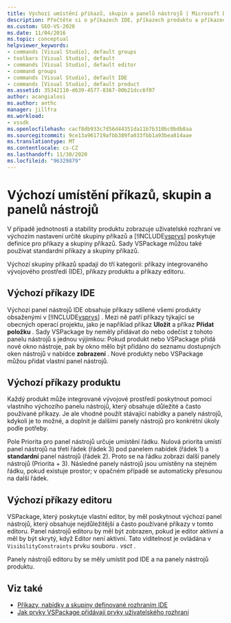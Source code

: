 ```yaml
---
title: Výchozí umístění příkazů, skupin a panelů nástrojů | Microsoft Docs
description: Přečtěte si o příkazech IDE, příkazech produktu a příkazech editoru, které se ve výchozím nastavení zobrazí v uživatelském rozhraní sady Visual Studio.
ms.custom: SEO-VS-2020
ms.date: 11/04/2016
ms.topic: conceptual
helpviewer_keywords:
- commands [Visual Studio], default groups
- toolbars [Visual Studio], default
- commands [Visual Studio], default editor
- command groups
- commands [Visual Studio], default IDE
- commands [Visual Studio], default product
ms.assetid: 35342110-d639-4577-8367-00b21dcc6f07
author: acangialosi
ms.author: anthc
manager: jillfra
ms.workload:
- vssdk
ms.openlocfilehash: cacf8db933c7d56d44351da11b7b310bc0bdb8aa
ms.sourcegitcommit: 9ce13a961719afbb389fa033fbb1a93bea814aae
ms.translationtype: MT
ms.contentlocale: cs-CZ
ms.lasthandoff: 11/30/2020
ms.locfileid: "96329879"
---
```

# <a name="default-command-group-and-toolbar-placement"></a>Výchozí umístění příkazů, skupin a panelů nástrojů
V případě jednotnosti a stability produktu zobrazuje uživatelské rozhraní ve výchozím nastavení určité skupiny příkazů a [!INCLUDE[vsprvs](../../code-quality/includes/vsprvs_md.md)] poskytuje definice pro příkazy a skupiny příkazů. Sady VSPackage můžou také používat standardní příkazy a skupiny příkazů.

 Výchozí skupiny příkazů spadají do tří kategorií: příkazy integrovaného vývojového prostředí (IDE), příkazy produktu a příkazy editoru.

## <a name="default-ide-commands"></a>Výchozí příkazy IDE
 Výchozí panel nástrojů IDE obsahuje příkazy sdílené všemi produkty obsaženými v [!INCLUDE[vsprvs](../../code-quality/includes/vsprvs_md.md)] . Mezi ně patří příkazy týkající se obecných operací projektu, jako je například příkaz **Uložit** a příkaz **Přidat položku** . Sady VSPackage by neměly přidávat do nebo odečíst z tohoto panelu nástrojů s jednou výjimkou: Pokud produkt nebo VSPackage přidá nové okno nástroje, pak by okno mělo být přidáno do seznamu dostupných oken nástrojů v nabídce **zobrazení** . Nové produkty nebo VSPackage můžou přidat vlastní panel nástrojů.

## <a name="default-product-commands"></a>Výchozí příkazy produktu
 Každý produkt může integrované vývojové prostředí poskytnout pomocí vlastního výchozího panelu nástrojů, který obsahuje důležité a často používané příkazy. Je ale vhodné použít stávající nabídky a panely nástrojů, kdykoli je to možné, a doplnit je dalšími panely nástrojů pro konkrétní úkoly podle potřeby.

 Pole Priorita pro panel nástrojů určuje umístění řádku. Nulová priorita umístí panel nástrojů na třetí řádek (řádek 3) pod panelem nabídek (řádek 1) a **standardní** panel nástrojů (řádek 2). Proto se na řádku zobrazí další panely nástrojů (Priorita + 3). Následné panely nástrojů jsou umístěny na stejném řádku, pokud existuje prostor; v opačném případě se automaticky přesunou na další řádek.

## <a name="default-editor-commands"></a>Výchozí příkazy editoru
 VSPackage, který poskytuje vlastní editor, by měl poskytnout výchozí panel nástrojů, který obsahuje nejdůležitější a často používané příkazy v tomto editoru. Panel nástrojů editoru by měl být zobrazen, pokud je editor aktivní a měl by být skrytý, když Editor není aktivní. Tato viditelnost je ovládána v `VisibilityConstraints` prvku souboru *. vsct* .

 Panely nástrojů editoru by se měly umístit pod IDE a na panely nástrojů produktu.

## <a name="see-also"></a>Viz také
- [Příkazy, nabídky a skupiny definované rozhraním IDE](../../extensibility/internals/ide-defined-commands-menus-and-groups.md)
- [Jak prvky VSPackage přidávají prvky uživatelského rozhraní](../../extensibility/internals/how-vspackages-add-user-interface-elements.md)
